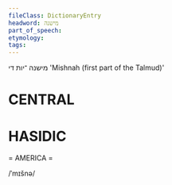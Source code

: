 ```yaml
---
fileClass: DictionaryEntry
headword: מישנה
part_of_speech: 
etymology: 
tags: 
---
```

מישנה
־יות
די
'Mishnah (first part of the Talmud)'

CENTRAL
========

HASIDIC
=======
= AMERICA = 

/ˈmɪšnə/